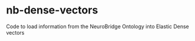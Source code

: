 # nb-dense-vectors
Code to load information from the NeuroBridge Ontology into Elastic Dense vectors
